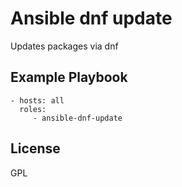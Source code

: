 Ansible dnf update
=========

Updates packages via dnf

Example Playbook
----------------

    - hosts: all
      roles:
         - ansible-dnf-update

License
-------

GPL